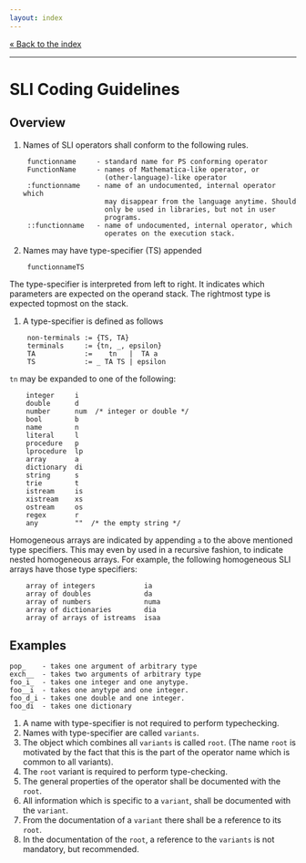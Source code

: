 ```yaml
---
layout: index
---
```


[« Back to the index](index)

<hr>

# SLI Coding Guidelines

## Overview

1. Names of SLI operators shall conform to the following rules.

        functionname     - standard name for PS conforming operator
        FunctionName     - names of Mathematica-like operator, or
                           (other-language)-like operator
        :functionname    - name of an undocumented, internal operator which 
                           may disappear from the language anytime. Should
                           only be used in libraries, but not in user
                           programs.
        ::functionname   - name of undocumented, internal operator, which 
                           operates on the execution stack.

1. Names may have type-specifier (TS) appended

        functionnameTS
 The type-specifier is interpreted from left to right. It indicates which parameters are expected on the operand stack. The rightmost type is expected topmost on the stack.

1. A type-specifier is defined as follows

        non-terminals := {TS, TA}
        terminals     := {tn, _, epsilon}
        TA            :=    tn   |  TA a
        TS            := _ TA TS | epsilon
 `tn` may be expanded to one of the following:

        integer     i
        double      d
        number      num  /* integer or double */
        bool        b
        name        n
        literal     l
        procedure   p
        lprocedure  lp
        array       a
        dictionary  di
        string      s
        trie        t
        istream     is
        xistream    xs
        ostream     os
        regex       r
        any         ""  /* the empty string */
 Homogeneous arrays are indicated by appending `a` to the above mentioned type specifiers. This may even by used in a recursive fashion, to indicate nested homogeneous arrays. For example, the following homogeneous SLI arrays have those type specifiers:

        array of integers            ia
        array of doubles             da
        array of numbers             numa
        array of dictionaries        dia
        array of arrays of istreams  isaa

## Examples

    pop_    - takes one argument of arbitrary type         
    exch__  - takes two arguments of arbitrary type
    foo_i_  - takes one integer and one anytype.
    foo__i  - takes one anytype and one integer.
    foo_d_i - takes one double and one integer.
    foo_di  - takes one dictionary

1. A name with type-specifier is not required to perform typechecking.
1. Names with type-specifier are called `variants`.
1. The object which combines all `variants` is called `root`. (The name `root` is motivated by the fact that this is the part of the operator name which is common to all variants).
1. The `root` variant is required to perform type-checking.
1. The general properties of the operator shall be documented with the `root`.
1. All information which is specific to a `variant`, shall be documented with the `variant`.
1. From the documentation of a `variant` there shall be a reference to its `root`.
1. In the documentation of the `root`, a reference to the `variants` is not mandatory, but recommended.
